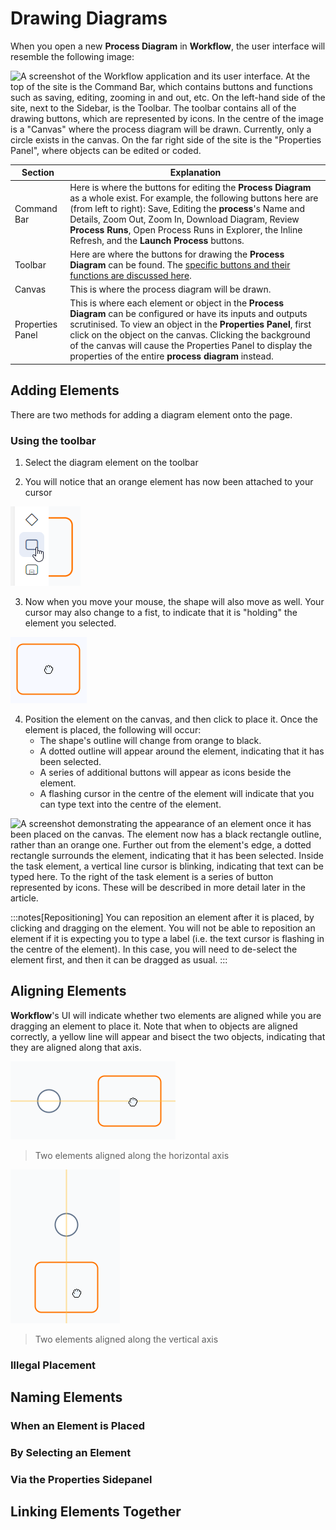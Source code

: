 # Drawing Diagrams

When you open a new **Process Diagram** in **Workflow**, the user interface will resemble the following image:

![A screenshot of the Workflow application and its user interface. At the top of the site is the Command Bar, which contains buttons and functions such as saving, editing, zooming in and out, etc. On the left-hand side of the site, next to the Sidebar, is the Toolbar. The toolbar contains all of the drawing buttons, which are represented by icons. In the centre of the image is a "Canvas" where the process diagram will be drawn. Currently, only a circle exists in the canvas. On the far right side of the site is the "Properties Panel", where objects can be edited or coded.](<Diagram Canvas.png>)

| Section | Explanation |
| --- | --- |
| Command Bar | Here is where the buttons for editing the **Process Diagram** as a whole exist. For example, the following buttons here are (from left to right): Save, Editing the **process**'s Name and Details, Zoom Out, Zoom In,  Download Diagram, Review **Process Runs**, Open Process Runs in Explorer, the Inline Refresh, and the **Launch Process** buttons. |
| Toolbar | Here are where the buttons for drawing the **Process Diagram** can be found. The [specific buttons and their functions are discussed here](</docs/Rapid/4-Keyper Manual/3-Workflow/2-drawing-tools/2-drawing-tools.md>).|
| Canvas | This is where the process diagram will be drawn. |
| Properties Panel | This is where each element or object in the **Process Diagram** can be configured or have its inputs and outputs scrutinised. To view an object in the **Properties Panel**, first click on the object on the canvas. Clicking the background of the canvas will cause the Properties Panel to display the properties of the entire **process diagram** instead. |

## Adding Elements

There are two methods for adding a diagram element onto the page.

### Using the toolbar

1. Select the diagram element on the toolbar

2. You will notice that an orange element has now been attached to your cursor

![A screenshot demonstrating that once a toolbar button is pressed, a shape will appear in orange below the cursor. In this example, the mouse cursor has selected the rectangle "Task" element. Below the cursor (partially cut off by the toolbar) is the orange task element ready to be placed.](<Workflow Click Toolbar.png>)

3. Now when you move your mouse, the shape will also move as well. Your cursor may also change to a fist, to indicate that it is "holding" the element you selected.

![A screenshot demonstrating how the cursor will change while dragging an element. The mouse cursor resembles a fist clenching onto the rectangle task shape below it.](<Workflow Drag Object.png>)

4. Position the element on the canvas, and then click to place it. Once the element is placed, the following will occur:
    - The shape's outline will change from orange to black.
    - A dotted outline will appear around the element, indicating that it has been selected.
    - A series of additional buttons will appear as icons beside the element.
    - A flashing cursor in the centre of the element will indicate that you can type text into the centre of the element.

![A screenshot demonstrating the appearance of an element once it has been placed on the canvas. The element now has a black rectangle outline, rather than an orange one. Further out from the element's edge, a dotted rectangle surrounds the element, indicating that it has been selected. Inside the task element, a vertical line cursor is blinking, indicating that text can be typed here. To the right of the task element is a series of button represented by icons. These will be described in more detail later in the article.](<Workflow Placed Object.png>)

:::notes[Repositioning]
You can reposition an element after it is placed, by clicking and dragging on the element. You will not be able to reposition an element if it is expecting you to type a label (i.e. the text cursor is flashing in the centre of the element). In this case, you will need to de-select the element first, and then it can be dragged as usual.
:::

## Aligning Elements

**Workflow**'s UI will indicate whether two elements are aligned while you are dragging an element to place it. Note that when to objects are aligned correctly, a yellow line will appear and bisect the two objects, indicating that they are aligned along that axis.

![A screenshot demonstrating how the UI will change to indicate that an element is aligned with another element. In this example, a task is being dragged into place beside a start event element. Because the items are aligned, a yellow line has appeared that horizontally bisects the two objects, indicating that they are both in alignment.](<Workflow Aligned Objects.png>)

> Two elements aligned along the horizontal axis

![A screenshot demonstrating how the UI will change to indicate that an element is aligned with another element. In this example, a task is being dragged into place below the start event element. Because the items are aligned, a yellow line has appeared that vertically bisects the two objects, indicating that they are both in alignment.](<Workflow Aligned Objects 2.png>)

> Two elements aligned along the vertical axis

### Illegal Placement



## Naming Elements

### When an Element is Placed

### By Selecting an Element

### Via the Properties Sidepanel



## Linking Elements Together

## 